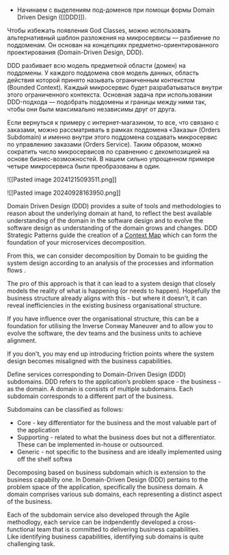 - Начинаем с выделениям под-доменов при помощи формы Domain Driven Design ([[DDD]]).

Чтобы избежать появления God Classes, можно использовать альтернативный шаблон разложения на микросервисы — разбиение по поддоменам. Он основан на концепциях предметно-ориентированного проектирования (Domain-Driven Design, DDD).

DDD разбивает всю модель предметной области (домен) на поддомены. У каждого поддомена своя модель данных, область действия которой принято называть ограниченным контекстом (Bounded Context). Каждый микросервис будет разрабатываться внутри этого ограниченного контекста. Основная задача при использовании DDD-подхода — подобрать поддомены и границы между ними так, чтобы они были максимально независимы друг от друга.

Если вернуться к примеру с интернет-магазином, то все, что связано с заказами, можно рассматривать в рамках поддомена «Заказы» (Orders Subdomain) и именно внутри этого поддомена создавать микросервис по управлению заказами (Orders Service). Таким образом, можно сократить число микросервисов по сравнению с декомпозицией на основе бизнес-возможностей. В нашем сильно упрощенном примере четыре микросервиса были преобразованы в один.

![[Pasted image 20241215093511.png]]

![[Pasted image 20240928163950.png]]

Domain Driven Design (DDD) provides a suite of tools and methodologies to reason about the underlying domain at hand, to reflect the best available understanding of the domain in the software design and to evolve the software design as understanding of the domain grows and changes. DDD Strategic Patterns guide the creation of a [Context Map](https://www.infoq.com/articles/ddd-contextmapping) which can form the foundation of your microservices decomposition.

From this, we can consider decomposition by Domain to be guiding the system design according to an analysis of the processes and information flows .

The pro of this approach is that it can lead to a system design that closely models the reality of what is happening (or needs to happen). Hopefully the business structure already aligns with this - but where it doesn't, it can reveal inefficiencies in the existing business organisational structure.

If you have influence over the organisational structure, this can be a foundation for utilising the Inverse Conway Maneuver and to allow you to evolve the software, the dev teams and the business units to achieve alignment.

If you don't, you may end up introducing friction points where the system design becomes misaligned with the business capabilities.

Define services corresponding to Domain-Driven Design (DDD) subdomains. DDD refers to the application’s problem space - the business - as the domain. A domain is consists of multiple subdomains. Each subdomain corresponds to a different part of the business.

Subdomains can be classified as follows:

- Core - key differentiator for the business and the most valuable part of the application
- Supporting - related to what the business does but not a differentiator. These can be implemented in-house or outsourced.
- Generic - not specific to the business and are ideally implemented using off the shelf softwa

Decomposing based on business subdomain which is extension to the business capabilty one. In Domain-Driven Design (DDD) pertains to the problem space of the application, specifically the business domain. A domain comprises various sub domains, each representing a distinct aspect of the business.

Each of the subdomain service also developed through the Agile methodlogy, each service can be indpendently developed a cross-functional team that is committed to delivering business capabilities.  
Like identifying business capabilities, identifying sub domains is quite challenging task.